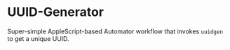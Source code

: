 # UUID-Generator
Super-simple AppleScript-based Automator workflow that invokes `uuidgen` to get a unique UUID.
